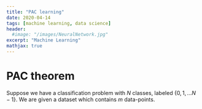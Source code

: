 ```yaml
---
title: "PAC learning"
date: 2020-04-14
tags: [machine learning, data science]
header:
  #image: "/images/NeuralNetwork.jpg"
excerpt: "Machine Learning"
mathjax: true
---
```


# PAC theorem

Suppose we have a classification problem with $N$ classes, labeled $\{0,1,\ldots N-1\}$. We are given a dataset which contains $m$ data-points.
